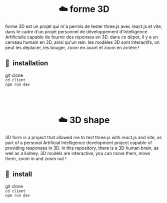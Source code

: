 <center><h1>☁️ forme 3D</h1></center>
<p>forme 3D est un projet qui m'a permis de tester three.js avec react.js et vite, dans le cadre d'un projet personnel de développement d'Intelligence Artificielle capable de fournir des réponses en 3D. dans ce dépot, il y a un cerveau humain en 3D, ainsi qu'un rein. les modèles 3D sont interactifs, on peut les déplacer, les bouger, zoom en avant et zoom en arrière !</p>


<h2> 🚀 &nbsp;installation</h2>
<p align="left">
    git clone <br>
    <code>cd client</code> <br>
    <code>npm run dev</code>
</p>

<br>
<br>
<center><h1>☁️ 3D shape</h1></center>
<p>3D form is a project that allowed me to test three.js with react.js and vite, as part of a personal Artificial Intelligence development project capable of providing responses in 3D. in this repository, there is a 3D human brain, as well as a kidney. 3D models are interactive, you can move them, move them, zoom in and zoom out !</p>


<h2> 🚀 &nbsp;install</h2>
<p align="left">
    git clone <br>
    <code>cd client</code> <br>
    <code>npm run dev</code>
</p>


